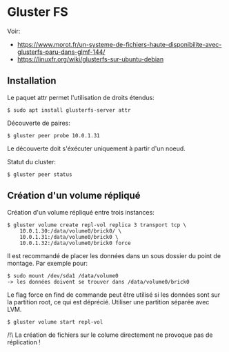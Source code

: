 # Gluster FS

Voir:
 
- https://www.morot.fr/un-systeme-de-fichiers-haute-disponibilite-avec-glusterfs-paru-dans-glmf-144/
- https://linuxfr.org/wiki/glusterfs-sur-ubuntu-debian

## Installation

Le paquet attr permet l'utilisation de droits étendus:

    $ sudo apt install glusterfs-server attr 
   
Découverte de paires:

    $ gluster peer probe 10.0.1.31
    
Le découverte doit s'éxécuter uniquement à partir d'un noeud.    

Statut du cluster:

    $ gluster peer status
    
## Création d'un volume répliqué    
    
Création d'un volume répliqué entre trois instances:

    $ gluster volume create repl-vol replica 3 transport tcp \
        10.0.1.30:/data/volume0/brick0/ \
        10.0.1.31:/data/volume0/brick0 \
        10.0.1.32:/data/volume0/brick0 force

Il est recommandé de placer les données dans un sous dossier du point de montage. Par exemple pour:

    $ sudo mount /dev/sda1 /data/volume0
    -> les données doivent se trouver dans /data/volume0/brick0
        
Le flag force en find de commande peut être utilisé si les données sont sur la partition root, 
ce qui est déprécié. Utiliser une partition séparée avec LVM.

    $ gluster volume start repl-vol        
    
    
/!\ La création de fichiers sur le colume directement ne provoque pas de réplication !
    
    